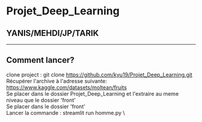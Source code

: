 # Projet_Deep_Learning
## YANIS/MEHDI/JP/TARIK
---
## Comment lancer?
clone project : git clone https://github.com/kyu19/Projet_Deep_Learning.git \
Récupérer l'archive à l'adresse suivante: https://www.kaggle.com/datasets/moltean/fruits \
Se placer dans le dossier Projet_Deep_Learning et l'extraire au meme niveau que le dossier 'front' \
Se placer dans le dossier 'front' \
Lancer la commande : streamlit run homme.py \
